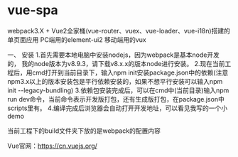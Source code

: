 # vue-spa
webpack3.X + Vue2全家桶(vue-router、vuex、vue-loader、vue-i18n)搭建的单页面应用  PC端用的element-ui2 移动端用的vux 

一、 安装
1.首先需要本地电脑中安装nodejs，因为webpack是基本node开发的， 我的node版本为v8.9.3，请下载v8.x.x的版本node进行安装。
2.现在当前工程后，用cmd打开到当前目录下，输入npm init安装package.json中的依赖(注意npm3.x以上的版本安装包是平行依赖安装的，如果不想平行安装可以输入npm init --legacy-bundling)
3.依赖包安装完成后，可以在cmd中(当前目录)输入npm run dev命令，当前命令表示开发版打包，还有生成版打包，在package.json中scripts里有。
4.编译完成后浏览器会自动打开开发地址，可以看见我写的一个小demo

当前工程下的build文件夹下放的是webpack的配置内容


Vue官网：<a href="https://cn.vuejs.org/" target="_blank">https://cn.vuejs.org/</a>